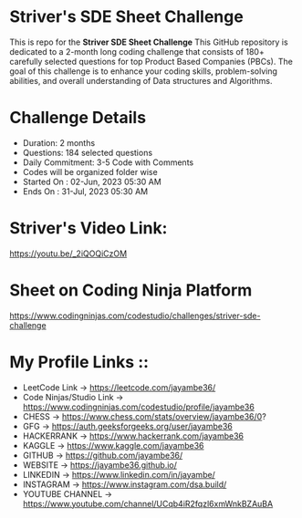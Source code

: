 # Striver's SDE Sheet Challenge

This is repo for the __Striver SDE Sheet Challenge__ This GitHub repository is dedicated to a 2-month long coding challenge that consists of 180+ carefully selected questions for top Product Based Companies (PBCs). The goal of this challenge is to enhance your coding skills, problem-solving abilities, and overall understanding of Data structures and Algorithms.

# Challenge Details
- Duration: 2 months
- Questions: 184 selected questions
- Daily Commitment: 3-5 Code with Comments
- Codes will be organized folder wise
- Started On : 02-Jun, 2023 05:30 AM
- Ends On : 31-Jul, 2023 05:30 AM

# Striver's Video Link:
https://youtu.be/_2iQOQiCzOM

# Sheet on Coding Ninja Platform
https://www.codingninjas.com/codestudio/challenges/striver-sde-challenge


# My Profile Links ::

- LeetCode Link -> https://leetcode.com/jayambe36/ 
- Code Ninjas/Studio Link -> https://www.codingninjas.com/codestudio/profile/jayambe36
- CHESS -> https://www.chess.com/stats/overview/jayambe36/0?
- GFG -> https://auth.geeksforgeeks.org/user/jayambe36
- HACKERRANK -> https://www.hackerrank.com/jayambe36
- KAGGLE -> https://www.kaggle.com/jayambe36
- GITHUB -> https://github.com/jayambe36/
- WEBSITE -> https://jayambe36.github.io/
- LINKEDIN -> https://www.linkedin.com/in/jayambe/
- INSTAGRAM -> https://www.instagram.com/dsa.build/
- YOUTUBE CHANNEL -> https://www.youtube.com/channel/UCqb4iR2fqzl6xmWnkBZAuBA
